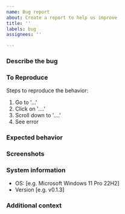 ```yaml
---
name: Bug report
about: Create a report to help us improve
title: ''
labels: bug
assignees: ''

---
```


### Describe the bug
<!-- A clear and concise description of what the bug is. Please write a complete, reproducible, specific bug report.  -->

<!-- You must include a clear, concise description of the problem, and a set of instructions for replicating it. Add as much debug information as you can. A nice small test case is the best way to report a bug, as it gives us a helpful way to confirm the bug quickly. -->

### To Reproduce

Steps to reproduce the behavior:
1. Go to '...'
2. Click on '....'
3. Scroll down to '....'
4. See error

### Expected behavior
<!-- A clear and concise description of what you expected to happen. -->

### Screenshots
<!-- If applicable, add screenshots to help explain your problem. -->

### System information
<!-- Please complete the following information. -->
 
 - OS: [e.g. Microsoft Windows 11 Pro 22H2]
 - Version [e.g. v0.1.3]

### Additional context
<!-- Add any other context about the problem here. -->
